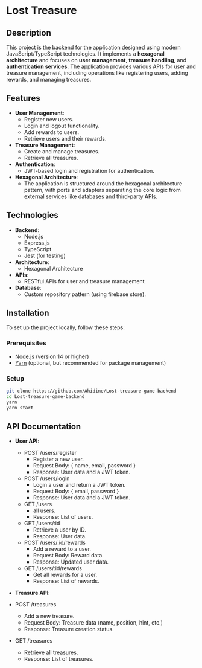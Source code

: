 # Lost Treasure

## Description

This project is the backend for the application designed using modern JavaScript/TypeScript technologies. It implements a **hexagonal architecture** and focuses on **user management**, **treasure handling**, and **authentication services**. The application provides various APIs for user and treasure management, including operations like registering users, adding rewards, and managing treasures.

## Features

- **User Management**:
  - Register new users.
  - Login and logout functionality.
  - Add rewards to users.
  - Retrieve users and their rewards.
- **Treasure Management**:
  - Create and manage treasures.
  - Retrieve all treasures.
- **Authentication**:
  - JWT-based login and registration for authentication.
- **Hexagonal Architecture**:
  - The application is structured around the hexagonal architecture pattern, with ports and adapters separating the core logic from external services like databases and third-party APIs.

## Technologies

- **Backend**:
  - Node.js
  - Express.js
  - TypeScript
  - Jest (for testing)
- **Architecture**:
  - Hexagonal Architecture
- **APIs**:
  - RESTful APIs for user and treasure management
- **Database**:
  - Custom repository pattern (using firebase store).

## Installation

To set up the project locally, follow these steps:

### Prerequisites

- [Node.js](https://nodejs.org) (version 14 or higher)
- [Yarn](https://yarnpkg.com/) (optional, but recommended for package management)

### Setup

```bash
git clone https://github.com/Ahidine/Lost-treasure-game-backend
cd Lost-treasure-game-backend
yarn
yarn start
```

## API Documentation

- **User API**:

  - POST /users/register
    - Register a new user.
    - Request Body: { name, email, password }
    - Response: User data and a JWT token.
  - POST /users/login
    - Login a user and return a JWT token.
    - Request Body: { email, password }
    - Response: User data and a JWT token.
  - GET /users
    - all users.
    - Response: List of users.
  - GET /users/:id
    - Retrieve a user by ID.
    - Response: User data.
  - POST /users/:id/rewards
    - Add a reward to a user.
    - Request Body: Reward data.
    - Response: Updated user data.
  - GET /users/:id/rewards
    - Get all rewards for a user.
    - Response: List of rewards.

- **Treasure API**:

- POST /treasures

  - Add a new treasure.
  - Request Body: Treasure data (name, position, hint, etc.)
  - Response: Treasure creation status.

- GET /treasures
  - Retrieve all treasures.
  - Response: List of treasures.
